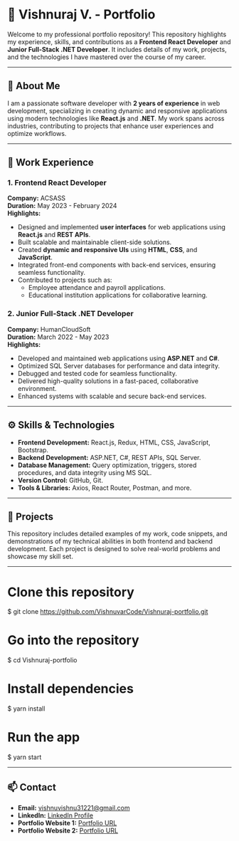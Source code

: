 # 💼 Vishnuraj V. - Portfolio

Welcome to my professional portfolio repository! This repository highlights my experience, skills, and contributions as a **Frontend React Developer** and **Junior Full-Stack .NET Developer**. It includes details of my work, projects, and the technologies I have mastered over the course of my career.

---

## 📜 About Me
I am a passionate software developer with **2 years of experience** in web development, specializing in creating dynamic and responsive applications using modern technologies like **React.js** and **.NET**. My work spans across industries, contributing to projects that enhance user experiences and optimize workflows.

---

## 🏢 Work Experience

### 1. **Frontend React Developer**  
**Company:** ACSASS  
**Duration:** May 2023 - February 2024  
**Highlights:**  
- Designed and implemented **user interfaces** for web applications using **React.js** and **REST APIs**.  
- Built scalable and maintainable client-side solutions.  
- Created **dynamic and responsive UIs** using **HTML**, **CSS**, and **JavaScript**.  
- Integrated front-end components with back-end services, ensuring seamless functionality.  
- Contributed to projects such as:  
  - Employee attendance and payroll applications.  
  - Educational institution applications for collaborative learning.  

### 2. **Junior Full-Stack .NET Developer**  
**Company:** HumanCloudSoft  
**Duration:** March 2022 - May 2023  
**Highlights:**  
- Developed and maintained web applications using **ASP.NET** and **C#**.  
- Optimized SQL Server databases for performance and data integrity.  
- Debugged and tested code for seamless functionality.  
- Delivered high-quality solutions in a fast-paced, collaborative environment.  
- Enhanced systems with scalable and secure back-end services.  

---

## ⚙️ Skills & Technologies
- **Frontend Development:** React.js, Redux, HTML, CSS, JavaScript, Bootstrap.  
- **Backend Development:** ASP.NET, C#, REST APIs, SQL Server.  
- **Database Management:** Query optimization, triggers, stored procedures, and data integrity using MS SQL.  
- **Version Control:** GitHub, Git.  
- **Tools & Libraries:** Axios, React Router, Postman, and more.  

---

## 🚀 Projects
This repository includes detailed examples of my work, code snippets, and demonstrations of my technical abilities in both frontend and backend development. Each project is designed to solve real-world problems and showcase my skill set.

---

# Clone this repository
$ git clone https://github.com/VishnuvarCode/Vishnuraj-portfolio.git

# Go into the repository
$ cd Vishnuraj-portfolio

# Install dependencies
$ yarn install

# Run the app
$ yarn start

---

## 📫 Contact
- **Email:** vishnuvishnu31221@gmail.com 
- **LinkedIn:** [LinkedIn Profile](https://www.linkedin.com/in/v-vishnuraj-2002v)  
- **Portfolio Website 1:** [Portfolio URL](https://vishnucode.netlify.app)
- **Portfolio Website 2:** [Portfolio URL](https://vishnucodedev.netlify.app)

